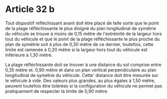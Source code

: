 # Article 32 b

Tout dispositif réfléchissant avant doit être placé de telle sorte que le point de la plage réfléchissante le plus éloigné du plan longitudinal de symétrie du véhicule se trouve à moins de 0,15 mètre de l'extrémité de la largeur hors tout du véhicule et que le point de la plage réfléchissante le plus proche du plan de symétrie soit à plus de 0,30 mètre de ce dernier, toutefois, cette limite est ramenée à 0,20 mètre si la largeur hors tout du véhicule est inférieure à 1,30 mètre.

La plage réfléchissante doit se trouver à une distance du sol comprise entre 0,35 mètre et. 0,90 mètre et dans un plan vertical perpendiculaire au plan longitudinal de symétrie du véhicule. Cette' distance doit être mesurée sur le véhicule à vide. Des valeurs plus grandes, au plus égales à 1,50 mètre, peuvent toutefois être tolérées si la configuration du véhicule ne permet pas pratiquement de respecter la limite de 0,90 mètre.
